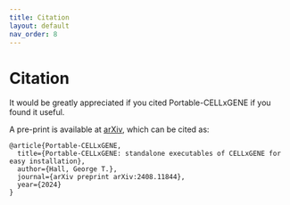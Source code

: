 ```yaml
---
title: Citation
layout: default
nav_order: 8
---
```


# Citation

It would be greatly appreciated if you cited Portable-CELLxGENE if you found it useful.

A pre-print is available at [arXiv](https://doi.org/10.48550/arXiv.2408.11844), which can be cited as:

```
@article{Portable-CELLxGENE,
  title={Portable-CELLxGENE: standalone executables of CELLxGENE for easy installation},
  author={Hall, George T.},
  journal={arXiv preprint arXiv:2408.11844},
  year={2024}
}
```
